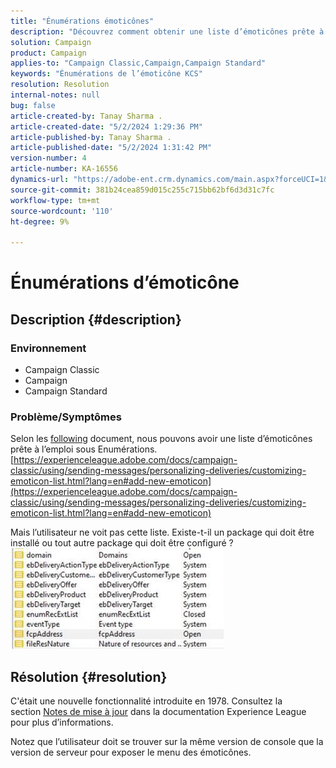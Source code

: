 ```yaml
---
title: "Énumérations émoticônes"
description: "Découvrez comment obtenir une liste d’émoticônes prête à l’emploi sous Enumérations."
solution: Campaign
product: Campaign
applies-to: "Campaign Classic,Campaign,Campaign Standard"
keywords: "Énumérations de l’émoticône KCS"
resolution: Resolution
internal-notes: null
bug: false
article-created-by: Tanay Sharma .
article-created-date: "5/2/2024 1:29:36 PM"
article-published-by: Tanay Sharma .
article-published-date: "5/2/2024 1:31:42 PM"
version-number: 4
article-number: KA-16556
dynamics-url: "https://adobe-ent.crm.dynamics.com/main.aspx?forceUCI=1&pagetype=entityrecord&etn=knowledgearticle&id=c8943000-8808-ef11-9f8a-6045bd026dc7"
source-git-commit: 381b24cea859d015c255c715bb62bf6d3d31c7fc
workflow-type: tm+mt
source-wordcount: '110'
ht-degree: 9%

---
```


# Énumérations d’émoticône

## Description {#description}


### <b>Environnement</b>

- Campaign Classic
- Campaign
- Campaign Standard




### <b>Problème/Symptômes</b>

Selon les [following](https://experienceleague.adobe.com/docs/campaign-classic/using/sending-messages/personalizing-deliveries/customizing-emoticon-list.html?lang=en#add-new-emoticon) document, nous pouvons avoir une liste d’émoticônes prête à l’emploi sous Enumérations.
[https://experienceleague.adobe.com/docs/campaign-classic/using/sending-messages/personalizing-deliveries/customizing-emoticon-list.html?lang=en#add-new-emoticon](https://experienceleague.adobe.com/docs/campaign-classic/using/sending-messages/personalizing-deliveries/customizing-emoticon-list.html?lang=en#add-new-emoticon)

Mais l’utilisateur ne voit pas cette liste. Existe-t-il un package qui doit être installé ou tout autre package qui doit être configuré ?
![](assets/___c9943000-8808-ef11-9f8a-6045bd026dc7___.jpeg)


## Résolution {#resolution}


C&#39;était une nouvelle fonctionnalité introduite en 1978. Consultez la section [Notes de mise à jour](https://experienceleague.adobe.com/docs/campaign-classic/using/release-notes/previous-releases/release--20-2.html?lang=en#release-20-2-1-build-9178) dans la documentation Experience League pour plus d’informations.

Notez que l’utilisateur doit se trouver sur la même version de console que la version de serveur pour exposer le menu des émoticônes.
